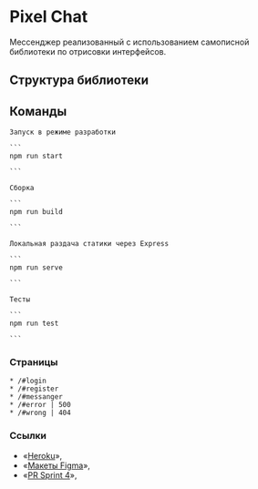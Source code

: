 # Pixel Chat

Мессенджер реализованный c использованием самописной библиотеки по отрисовки интерфейсов.

## Структура библиотеки

## Команды

    Запуск в режиме разработки

    ```
    npm run start

    ```

    Сборка

    ```
    npm run build

    ```

    Локальная раздача статики через Express

    ```
    npm run serve

    ```

    Тесты

    ```
    npm run test

    ```

### Страницы

    * /#login
    * /#register
    * /#messanger
    * /#error | 500
    * /#wrong | 404

### **Ссылки**

- «[Heroku](https://pixel-messenger.herokuapp.com/)»,
- «[Макеты Figma](https://www.figma.com/file/J0pgivTE3a1LNOoGOEZOAV/PixelChat?node-id=1%3A20)»,
- «[PR Sprint 4](https://github.com/Kuart/middle.messenger.praktikum.yandex/pull/1)»,
